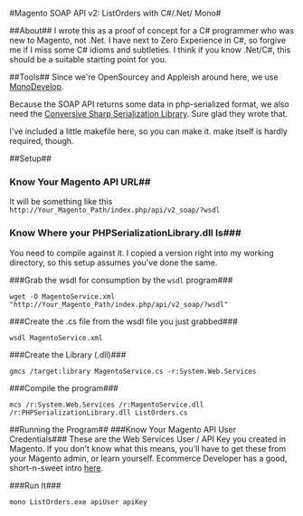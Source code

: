 #Magento SOAP API v2: ListOrders with C#/.Net/ Mono#

##About##
I wrote this as a proof of concept for a C# programmer who was new to Magento, not .Net. I have next to Zero Experience in C#, so forgive me if I miss some C# idioms and subtleties. I think if you know .Net/C#, this should be a suitable starting point for you.

##Tools##
Since we're OpenSourcey and Appleish around here, we use [MonoDevelop](http://monodevelop.com/).

Because the SOAP API returns some data in php-serialized format, we also need the [Conversive Sharp Serialization Library](http://csphpserial.sourceforge.net/). Sure glad they wrote that.

I've included a little makefile here, so you can make it. make itself is hardly required, though.

##Setup##
### Know Your Magento API URL##
It will be something like this `http://Your_Magento_Path/index.php/api/v2_soap/?wsdl`

### Know Where your PHPSerializationLibrary.dll Is###
You need to compile against it. I copied a version right into my working directory, so this setup assumes you've done the same.

###Grab the wsdl for consumption by the `wsdl` program###

```
wget -O MagentoService.xml "http://Your_Magento_Path/index.php/api/v2_soap/?wsdl"
```

###Create the .cs file from the wsdl file you just grabbed###

```
wsdl MagentoService.xml
```

###Create the Library (.dll)###

```
gmcs /target:library MagentoService.cs -r:System.Web.Services
```

###Compile the program###

```
mcs /r:System.Web.Services /r:MagentoService.dll /r:PHPSerializationLibrary.dll ListOrders.cs
```

##Running the Program##
###Know Your Magento API User Credentials###
These are the Web Services User / API Key you created in Magento. If you don't know what this means, you'll have to get these from your Magento admin, or learn yourself. Ecommerce Developer has a good, short-n-sweet intro [here](http://ecommercedeveloper.com/articles/2999-make-basic-soap-calls-to-the-magento-core-api/).

###Run It###

```mono ListOrders.exe apiUser apiKey```
